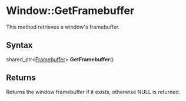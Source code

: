 # Window::GetFramebuffer

This method retrieves a window's framebuffer.

## Syntax

shared_ptr<[Framebuffer](Framebuffer.md)\> **GetFramebuffer**()

## Returns

Returns the window framebuffer if it exists, otherwise NULL is returned.
